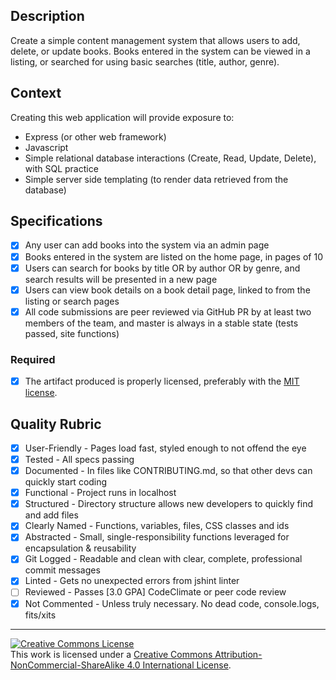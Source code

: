 ## Description

Create a simple content management system that allows users to add, delete, or update books.  Books entered in the system can be viewed in a listing, or searched for using basic searches (title, author, genre).

## Context

Creating this web application will provide exposure to:
* Express (or other web framework)
* Javascript
* Simple relational database interactions (Create, Read, Update, Delete), with SQL practice
* Simple server side templating (to render data retrieved from the database)

## Specifications

- [X] Any user can add books into the system via an admin page
- [X] Books entered in the system are listed on the home page, in pages of 10
- [X] Users can search for books by title OR by author OR by genre, and search results will be presented in a new page
- [X] Users can view book details on a book detail page, linked to from the listing or search pages
- [X] All code submissions are peer reviewed via GitHub PR by at least two members of the team, and master is always in a stable state (tests passed, site functions)

### Required

- [X] The artifact produced is properly licensed, preferably with the [MIT license][mit-license].

## Quality Rubric
- [X] User-Friendly - Pages load fast, styled enough to not offend the eye
- [X] Tested - All specs passing
- [X] Documented - In files like CONTRIBUTING.md, so that other devs can quickly start coding
- [X] Functional - Project runs in localhost
- [X] Structured - Directory structure allows new developers to quickly find and add files
- [X] Clearly Named - Functions, variables, files, CSS classes and ids
- [X] Abstracted - Small, single-responsibility functions leveraged for encapsulation & reusability
- [X] Git Logged - Readable and clean with clear, complete, professional commit messages
- [X] Linted - Gets no unexpected errors from jshint linter
- [ ] Reviewed - Passes [3.0 GPA] CodeClimate or peer code review
- [X] Not Commented - Unless truly necessary. No dead code, console.logs, fits/xits

---

<!-- LICENSE -->

<a rel="license" href="http://creativecommons.org/licenses/by-nc-sa/4.0/"><img alt="Creative Commons License" style="border-width:0" src="https://i.creativecommons.org/l/by-nc-sa/4.0/80x15.png" /></a>
<br />This work is licensed under a <a rel="license" href="http://creativecommons.org/licenses/by-nc-sa/4.0/">Creative Commons Attribution-NonCommercial-ShareAlike 4.0 International License</a>.

[mit-license]: https://opensource.org/licenses/MIT
